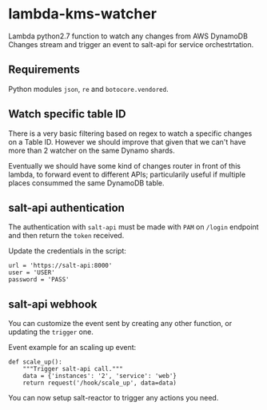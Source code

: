 # lambda-kms-watcher

Lambda python2.7 function to watch any changes from AWS DynamoDB Changes stream and trigger an event to salt-api for service orchestrtation.


## Requirements

Python modules `json`, `re` and `botocore.vendored`.


## Watch specific table ID 

There is a very basic filtering based on regex to watch a specific changes on a Table ID. 
However we should improve that given that we can't have more than 2 watcher on the same Dynamo shards. 

Eventually we should have some kind of changes router in front of this lambda, to forward event to different APIs; particularily useful if multiple places consummed the same DynamoDB table.


## salt-api authentication

The authentication with `salt-api` must be made with `PAM` on `/login` endpoint and then return the `token` received.

Update the credentials in the script:

```
url = 'https://salt-api:8000'
user = 'USER'
password = 'PASS'
```


## salt-api webhook

You can customize the event sent by creating any other function, or updating the `trigger` one.

Event example for an scaling up event:

```
def scale_up():
    """Trigger salt-api call."""
    data = {'instances': '2', 'service': 'web'}
    return request('/hook/scale_up', data=data)
```

You can now setup salt-reactor to trigger any actions you need.
